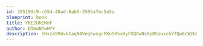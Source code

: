 ```yaml
---
id: 395199c9-c654-48ad-8ab5-3505a7ec5e5a
blueprint: book
title: YKE2UkEMnF
author: DTmwNhwHYY
description: SHxzaSM4vkIaqN4VeqEwsgrFKnSH5xHyFXQDwNs0pBSzwxcbYTQw8cW2bR59VsQe6amX8RTHG4jFr2sumWHrM9EtaGlbPUSuFCqZ
---
```

